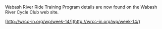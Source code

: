 Wabash River Ride Training Program details are now found on the Wabash River Cycle Club web site.

[http://wrcc-in.org/wp/week-14/](http://wrcc-in.org/wp/week-14/)